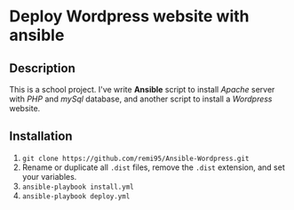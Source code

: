 # Deploy Wordpress website with ansible

## Description

This is a school project. I've write **Ansible** script to install _Apache_ server with _PHP_ and _mySql_ database, and another script to install a _Wordpress_ website.

## Installation

1. `git clone https://github.com/remi95/Ansible-Wordpress.git`
2. Rename or duplicate all `.dist` files, remove the `.dist` extension, and set your variables.
3. `ansible-playbook install.yml`
4. `ansible-playbook deploy.yml`
